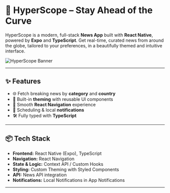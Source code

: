 # 📰 HyperScope – Stay Ahead of the Curve

HyperScope is a modern, full-stack **News App** built with **React Native**, powered by **Expo** and **TypeScript**. Get real-time, curated news from around the globe, tailored to your preferences, in a beautifully themed and intuitive interface.

![HyperScope Banner](https://your-image-link-here.com) <!-- Replace with your banner if you have one -->

---

## ✨ Features

- 🌐 Fetch breaking news by **category** and **country**
- 🎨 Built-in **theming** with reusable UI components
- 🧭 Smooth **React Navigation** experience
- 📅 Scheduling & local **notifications**
- 🛠️ Fully typed with **TypeScript**


---

## 📦 Tech Stack

- **Frontend:** React Native (Expo), TypeScript  
- **Navigation:** React Navigation  
- **State & Logic:** Context API / Custom Hooks  
- **Styling:** Custom Theming with Styled Components
- **API:** News API integration  
- **Notifications:** Local Notifications in App Notifications

---

